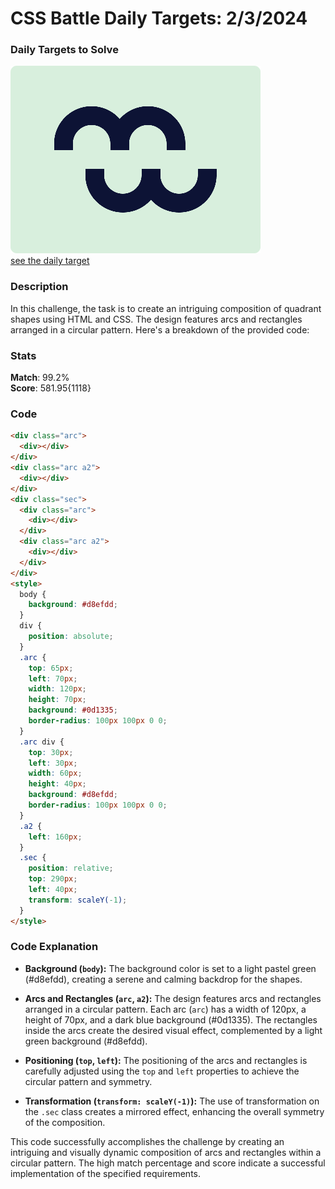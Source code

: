 # CSS Battle Daily Targets: 2/3/2024

### Daily Targets to Solve

![picture of daily target](./images/02.png)  
[see the daily target](https://cssbattle.dev/play/vH2qVEvja02TZ7iSu6Sq)

### Description

In this challenge, the task is to create an intriguing composition of quadrant shapes using HTML and CSS. The design features arcs and rectangles arranged in a circular pattern. Here's a breakdown of the provided code:

### Stats

**Match**: 99.2%  
**Score**: 581.95{1118}

### Code

```html
<div class="arc">
  <div></div>
</div>
<div class="arc a2">
  <div></div>
</div>
<div class="sec">
  <div class="arc">
    <div></div>
  </div>
  <div class="arc a2">
    <div></div>
  </div>
</div>
<style>
  body {
    background: #d8efdd;
  }
  div {
    position: absolute;
  }
  .arc {
    top: 65px;
    left: 70px;
    width: 120px;
    height: 70px;
    background: #0d1335;
    border-radius: 100px 100px 0 0;
  }
  .arc div {
    top: 30px;
    left: 30px;
    width: 60px;
    height: 40px;
    background: #d8efdd;
    border-radius: 100px 100px 0 0;
  }
  .a2 {
    left: 160px;
  }
  .sec {
    position: relative;
    top: 290px;
    left: 40px;
    transform: scaleY(-1);
  }
</style>
```

### Code Explanation

- **Background (`body`):** The background color is set to a light pastel green (#d8efdd), creating a serene and calming backdrop for the shapes.

- **Arcs and Rectangles (`arc`, `a2`):** The design features arcs and rectangles arranged in a circular pattern. Each arc (`arc`) has a width of 120px, a height of 70px, and a dark blue background (#0d1335). The rectangles inside the arcs create the desired visual effect, complemented by a light green background (#d8efdd).

- **Positioning (`top`, `left`):** The positioning of the arcs and rectangles is carefully adjusted using the `top` and `left` properties to achieve the circular pattern and symmetry.

- **Transformation (`transform: scaleY(-1)`):** The use of transformation on the `.sec` class creates a mirrored effect, enhancing the overall symmetry of the composition.

This code successfully accomplishes the challenge by creating an intriguing and visually dynamic composition of arcs and rectangles within a circular pattern. The high match percentage and score indicate a successful implementation of the specified requirements.
